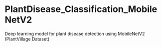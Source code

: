 # PlantDisease_Classification_MobileNetV2
Deep learning model for plant disease detection using MobileNetV2 (PlantVillage Dataset)

